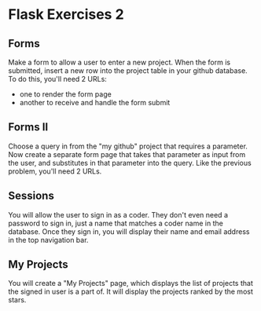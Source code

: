# Flask Exercises 2

## Forms

Make a form to allow a user to enter a new project. When the form is submitted, insert a new row into the project table in your github database. To do this, you'll need 2 URLs:

* one to render the form page
* another to receive and handle the form submit

## Forms II

Choose a query in from the "my github" project that requires a parameter. Now create a separate form page that takes that parameter as input from the user, and substitutes in that parameter into the query. Like the previous problem, you'll need 2 URLs.

## Sessions

You will allow the user to sign in as a coder. They don't even need a password to sign in, just a name that matches a coder name in the database. Once they sign in, you will display their name and email address in the top navigation bar.

## My Projects

You will create a "My Projects" page, which displays the list of projects that the signed in user is a part of. It will display the projects ranked by the most stars.

